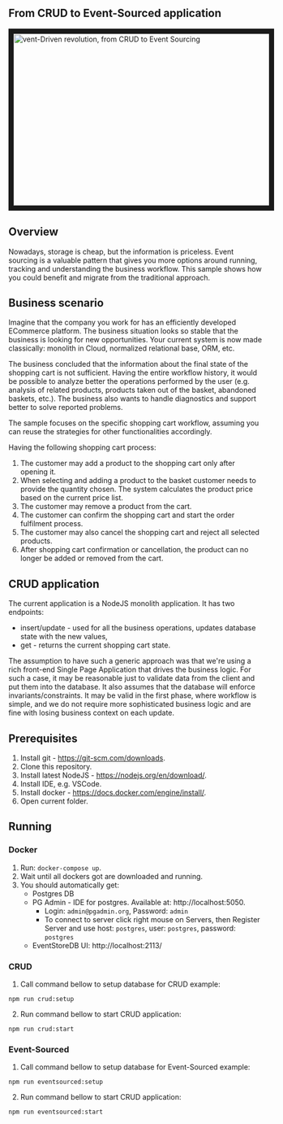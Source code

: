 ## From CRUD to Event-Sourced application

<a href="https://www.architecture-weekly.com/p/webinar-1-from-crud-to-event-sourcing" target="_blank"><img src="https://substackcdn.com/image/fetch/w_1920,h_1080,c_fill,f_auto,q_auto:good,fl_progressive:steep/https%3A%2F%2Fsubstack-video.s3.amazonaws.com%2Fvideo_upload%2Fpost%2F69390705%2Fd71d5510-0aca-4fa9-aa6e-01fbbf29ac1d%2Ftranscoded-00002.png" alt="vent-Driven revolution, from CRUD to Event Sourcing" width="600" height="338" border="10" /></a>

## Overview

Nowadays, storage is cheap, but the information is priceless. Event sourcing is a valuable pattern that gives you more options around running, tracking and understanding the business workflow. This sample shows how you could benefit and migrate from the traditional approach.

## Business scenario

Imagine that the company you work for has an efficiently developed ECommerce platform. The business situation looks so stable that the business is looking for new opportunities. Your current system is now made classically: monolith in Cloud, normalized relational base, ORM, etc.

The business concluded that the information about the final state of the shopping cart is not sufficient. Having the entire workflow history, it would be possible to analyze better the operations performed by the user (e.g. analysis of related products, products taken out of the basket, abandoned baskets, etc.). The business also wants to handle diagnostics and support better to solve reported problems.

The sample focuses on the specific shopping cart workflow, assuming you can reuse the strategies for other functionalities accordingly.

Having the following shopping cart process:

1. The customer may add a product to the shopping cart only after opening it.
2. When selecting and adding a product to the basket customer needs to provide the quantity chosen. The system calculates the product price based on the current price list.
3. The customer may remove a product from the cart.
4. The customer can confirm the shopping cart and start the order fulfilment process.
5. The customer may also cancel the shopping cart and reject all selected products.
6. After shopping cart confirmation or cancellation, the product can no longer be added or removed from the cart.

## CRUD application

The current application is a NodeJS monolith application. It has two endpoints:

- insert/update - used for all the business operations, updates database state with the new values,
- get - returns the current shopping cart state.

The assumption to have such a generic approach was that we're using a rich front-end Single Page Application that drives the business logic. For such a case, it may be reasonable just to validate data from the client and put them into the database. It also assumes that the database will enforce invariants/constraints. It may be valid in the first phase, where workflow is simple, and we do not require more sophisticated business logic and are fine with losing business context on each update.

## Prerequisites

1. Install git - https://git-scm.com/downloads.
2. Clone this repository.
3. Install latest NodeJS - https://nodejs.org/en/download/.
4. Install IDE, e.g. VSCode.
5. Install docker - https://docs.docker.com/engine/install/.
6. Open current folder.

## Running

### Docker

1. Run: `docker-compose up`.
2. Wait until all dockers got are downloaded and running.
3. You should automatically get:
   - Postgres DB
   - PG Admin - IDE for postgres. Available at: http://localhost:5050.
     - Login: `admin@pgadmin.org`, Password: `admin`
     - To connect to server click right mouse on Servers, then Register Server and use host: `postgres`, user: `postgres`, password: `postgres`
   - EventStoreDB UI: http://localhost:2113/

### CRUD

1. Call command bellow to setup database for CRUD example:

```shell
npm run crud:setup
```

2. Run command bellow to start CRUD application:

```shell
npm run crud:start
```

### Event-Sourced

1. Call command bellow to setup database for Event-Sourced example:

```shell
npm run eventsourced:setup
```

2. Run command bellow to start CRUD application:

```shell
npm run eventsourced:start
```

